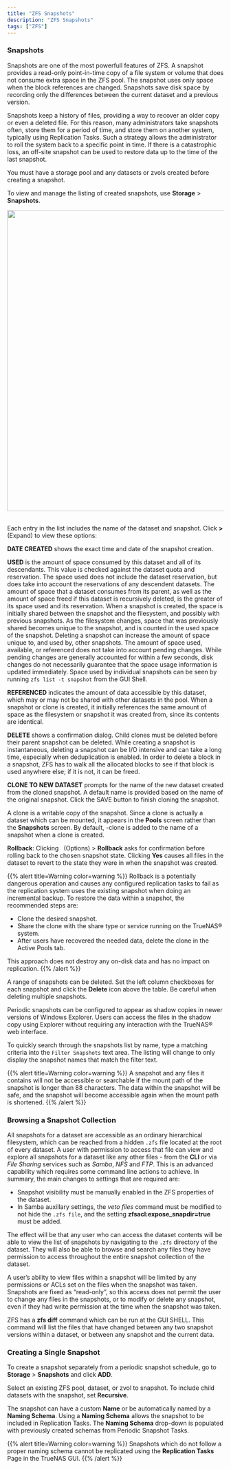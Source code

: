 ```yaml
---
title: "ZFS Snapshots"
description: "ZFS Snapshots" 
tags: ["ZFS"]
---
```


### Snapshots

Snapshots are one of the most powerfull features of ZFS.  A snapshot provides a read-only point-in-time copy of a file system or volume that does not consume extra space in the ZFS pool. The snapshot uses only space when the block references are changed. Snapshots save disk space by recording only the differences between the current dataset and a previous version.

Snapshots keep a history of files, providing a way to recover an older copy or even a deleted file. For this reason, many administrators take snapshots often, store them for a period of time, and store them on another system, typically using Replication Tasks. Such a strategy allows the administrator to roll the system back to a specific point in time. If there is a catastrophic loss, an off-site snapshot can be used to restore data up to the time of the last snapshot.

You must have a storage pool and any datasets or zvols created before creating a snapshot.

To view and manage the listing of created snapshots, use **Storage** > **Snapshots**. 

<img src="/images/storage-snapshots.png" width='700px'>
<br><br>

Each entry in the list includes the name of the dataset and snapshot. Click **>** (Expand) to view these options:

**DATE CREATED** shows the exact time and date of the snapshot creation.

**USED** is the amount of space consumed by this dataset and all of its descendants. This value is checked against the dataset quota and reservation. The space used does not include the dataset reservation, but does take into account the reservations of any descendent datasets. The amount of space that a dataset consumes from its parent, as well as the amount of space freed if this dataset is recursively deleted, is the greater of its space used and its reservation. When a snapshot is created, the space is initially shared between the snapshot and the filesystem, and possibly with previous snapshots. As the filesystem changes, space that was previously shared becomes unique to the snapshot, and is counted in the used space of the snapshot. Deleting a snapshot can increase the amount of space unique to, and used by, other snapshots. The amount of space used, available, or referenced does not take into account pending changes. While pending changes are generally accounted for within a few seconds, disk changes do not necessarily guarantee that the space usage information is updated immediately.
Space used by individual snapshots can be seen by running `zfs list -t snapshot` from the GUI Shell.


**REFERENCED** indicates the amount of data accessible by this dataset, which may or may not be shared with other datasets in the pool. When a snapshot or clone is created, it initially references the same amount of space as the filesystem or snapshot it was created from, since its contents are identical.

**DELETE** shows a confirmation dialog. Child clones must be deleted before their parent snapshot can be deleted. While creating a snapshot is instantaneous, deleting a snapshot can be I/O intensive and can take a long time, especially when deduplication is enabled. In order to delete a block in a snapshot, ZFS has to walk all the allocated blocks to see if that block is used anywhere else; if it is not, it can be freed.

**CLONE TO NEW DATASET** prompts for the name of the new dataset created from the cloned snapshot. A default name is provided based on the name of the original snapshot. Click the SAVE button to finish cloning the snapshot.

A clone is a writable copy of the snapshot. Since a clone is actually a dataset which can be mounted, it appears in the **Pools** screen rather than the **Snapshots** screen. By default, -clone is added to the name of a snapshot when a clone is created.

**Rollback**: Clicking <i class="fas fa-ellipsis-v" aria-hidden="true" title="Options"></i>&nbsp; (Options) > **Rollback** asks for confirmation before rolling back to the chosen snapshot state. Clicking **Yes** causes all files in the dataset to revert to the state they were in when the snapshot was created.



{{% alert title=Warning color=warning %}}
Rollback is a potentially dangerous operation and causes any configured replication tasks to fail as the replication system uses the existing snapshot when doing an incremental backup. To restore the data within a snapshot, the recommended steps are:

+ Clone the desired snapshot.
+ Share the clone with the share type or service running on the TrueNAS® system.
+ After users have recovered the needed data, delete the clone in the Active Pools tab.

This approach does not destroy any on-disk data and has no impact on replication.
{{% /alert %}}

A range of snapshots can be deleted. Set the left column checkboxes for each snapshot and click the **Delete** icon above the table. Be careful when deleting multiple snapshots.

Periodic snapshots can be configured to appear as shadow copies in newer versions of Windows Explorer. Users can access the files in the shadow copy using Explorer without requiring any interaction with the TrueNAS® web interface.

To quickly search through the snapshots list by name, type a matching criteria into the `Filter Snapshots` text area. The listing will change to only display the snapshot names that match the filter text.

{{% alert title=Warning color=warning %}}
A snapshot and any files it contains will not be accessible or searchable if the mount path of the snapshot is longer than 88 characters. The data within the snapshot will be safe, and the snapshot will become accessible again when the mount path is shortened.
{{% /alert %}}


### Browsing a Snapshot Collection

All snapshots for a dataset are accessible as an ordinary hierarchical filesystem, which can be reached from a hidden `.zfs` file located at the root of every dataset. A user with permission to access that file can view and explore all snapshots for a dataset like any other files - from the **CLI** or via *File Sharing* services such as *Samba*, *NFS* and *FTP*. This is an advanced capability which requires some command line actions to achieve. In summary, the main changes to settings that are required are:

+ Snapshot visibility must be manually enabled in the ZFS properties of the dataset.
+ In Samba auxillary settings, the *veto files* command must be modified to not hide the `.zfs file`, and the setting **zfsacl:expose_snapdir=true** must be added.


The effect will be that any user who can access the dataset contents will be able to view the list of snapshots by navigating to the `.zfs` directory of the dataset. They will also be able to browse and search any files they have permission to access throughout the entire snapshot collection of the dataset.

A user’s ability to view files within a snapshot will be limited by any permissions or ACLs set on the files when the snapshot was taken. Snapshots are fixed as “read-only”, so this access does not permit the user to change any files in the snapshots, or to modify or delete any snapshot, even if they had write permission at the time when the snapshot was taken.

ZFS has a **zfs diff** command which can be run at the GUI SHELL.  This command will list the files that have changed between any two snapshot versions within a dataset, or between any snapshot and the current data.
 

### Creating a Single Snapshot

To create a snapshot separately from a periodic snapshot schedule, go to **Storage** > **Snapshots** and click **ADD**.

Select an existing ZFS pool, dataset, or zvol to snapshot. To include child datasets with the snapshot, set **Recursive**.

The snapshot can have a custom **Name** or be automatically named by a **Naming Schema**. Using a **Naming Schema** allows the snapshot to be included in Replication Tasks. The **Naming Schema** drop-down is populated with previously created schemas from Periodic Snapshot Tasks.

{{% alert title=Warning color=warning %}}
Snapshots which do not follow a proper naming schema cannot be replicated using the **Replication Tasks** Page in the TrueNAS GUI.
{{% /alert %}}
